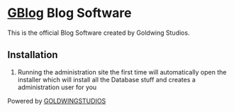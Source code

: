 [GBlog](http://blog.goldwingstudios.de/) Blog Software
====================

This is the official Blog Software created by Goldwing Studios.

## Installation

1. Running the administration site the first time will automatically open the installer which will install all the Database stuff and creates a administration user for you

Powered by [GOLDWINGSTUDIOS](http://goldwingstudios.de/)